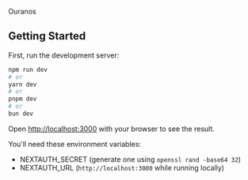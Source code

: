 Ouranos

## Getting Started

First, run the development server:

```bash
npm run dev
# or
yarn dev
# or
pnpm dev
# or
bun dev
```

Open [http://localhost:3000](http://localhost:3000) with your browser to see the result.

You'll need these environment variables:

- NEXTAUTH_SECRET (generate one using `openssl rand -base64 32`)
- NEXTAUTH_URL (`http://localhost:3000` while running locally)
